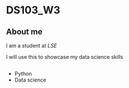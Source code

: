 # DS103_W3

## About me

I am a student at _LSE_

I will use this to showcase my data science skills

##

- Python
- Data science
